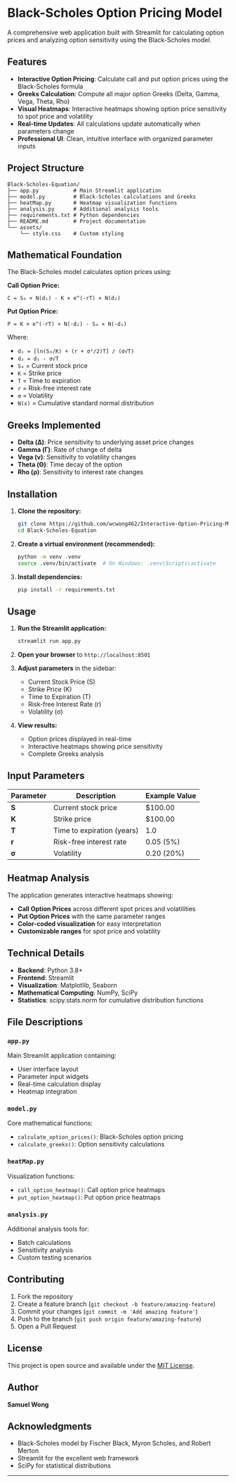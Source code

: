 # Black-Scholes Option Pricing Model

A comprehensive web application built with Streamlit for calculating option prices and analyzing option sensitivity using the Black-Scholes model.

## Features

- **Interactive Option Pricing**: Calculate call and put option prices using the Black-Scholes formula
- **Greeks Calculation**: Compute all major option Greeks (Delta, Gamma, Vega, Theta, Rho)
- **Visual Heatmaps**: Interactive heatmaps showing option price sensitivity to spot price and volatility
- **Real-time Updates**: All calculations update automatically when parameters change
- **Professional UI**: Clean, intuitive interface with organized parameter inputs

## Project Structure

```
Black-Scholes-Equation/
├── app.py           # Main Streamlit application
├── model.py         # Black-Scholes calculations and Greeks
├── heatMap.py       # Heatmap visualization functions
├── analysis.py      # Additional analysis tools
├── requirements.txt # Python dependencies
├── README.md        # Project documentation
└── assets/
    └── style.css    # Custom styling
```

## Mathematical Foundation

The Black-Scholes model calculates option prices using:

**Call Option Price:**
```
C = S₀ × N(d₁) - K × e^(-rT) × N(d₂)
```

**Put Option Price:**
```
P = K × e^(-rT) × N(-d₂) - S₀ × N(-d₁)
```

Where:
- `d₁ = [ln(S₀/K) + (r + σ²/2)T] / (σ√T)`
- `d₂ = d₁ - σ√T`
- `S₀` = Current stock price
- `K` = Strike price
- `T` = Time to expiration
- `r` = Risk-free interest rate
- `σ` = Volatility
- `N(x)` = Cumulative standard normal distribution

## Greeks Implemented

- **Delta (Δ)**: Price sensitivity to underlying asset price changes
- **Gamma (Γ)**: Rate of change of delta
- **Vega (ν)**: Sensitivity to volatility changes
- **Theta (Θ)**: Time decay of the option
- **Rho (ρ)**: Sensitivity to interest rate changes

## Installation

1. **Clone the repository:**
   ```bash
   git clone https://github.com/wcwong462/Interactive-Option-Pricing-Model-With-Heatmap-Analysis.git
   cd Black-Scholes-Equation
   ```

2. **Create a virtual environment (recommended):**
   ```bash
   python -m venv .venv
   source .venv/bin/activate  # On Windows: .venv\Scripts\activate
   ```

3. **Install dependencies:**
   ```bash
   pip install -r requirements.txt
   ```

## Usage

1. **Run the Streamlit application:**
   ```bash
   streamlit run app.py
   ```

2. **Open your browser** to `http://localhost:8501`

3. **Adjust parameters** in the sidebar:
   - Current Stock Price (S)
   - Strike Price (K)
   - Time to Expiration (T)
   - Risk-free Interest Rate (r)
   - Volatility (σ)

4. **View results:**
   - Option prices displayed in real-time
   - Interactive heatmaps showing price sensitivity
   - Complete Greeks analysis

## Input Parameters

| Parameter | Description | Example Value |
|-----------|-------------|---------------|
| **S** | Current stock price | $100.00 |
| **K** | Strike price | $100.00 |
| **T** | Time to expiration (years) | 1.0 |
| **r** | Risk-free interest rate | 0.05 (5%) |
| **σ** | Volatility | 0.20 (20%) |

## Heatmap Analysis

The application generates interactive heatmaps showing:
- **Call Option Prices** across different spot prices and volatilities
- **Put Option Prices** with the same parameter ranges
- **Color-coded visualization** for easy interpretation
- **Customizable ranges** for spot price and volatility

## Technical Details

- **Backend**: Python 3.8+
- **Frontend**: Streamlit
- **Visualization**: Matplotlib, Seaborn
- **Mathematical Computing**: NumPy, SciPy
- **Statistics**: scipy.stats.norm for cumulative distribution functions

## File Descriptions

### `app.py`
Main Streamlit application containing:
- User interface layout
- Parameter input widgets
- Real-time calculation display
- Heatmap integration

### `model.py`
Core mathematical functions:
- `calculate_option_prices()`: Black-Scholes option pricing
- `calculate_greeks()`: Option sensitivity calculations

### `heatMap.py`
Visualization functions:
- `call_option_heatmap()`: Call option price heatmaps
- `put_option_heatmap()`: Put option price heatmaps

### `analysis.py`
Additional analysis tools for:
- Batch calculations
- Sensitivity analysis
- Custom testing scenarios

## Contributing

1. Fork the repository
2. Create a feature branch (`git checkout -b feature/amazing-feature`)
3. Commit your changes (`git commit -m 'Add amazing feature'`)
4. Push to the branch (`git push origin feature/amazing-feature`)
5. Open a Pull Request

## License

This project is open source and available under the [MIT License](LICENSE).

## Author

**Samuel Wong**

## Acknowledgments

- Black-Scholes model by Fischer Black, Myron Scholes, and Robert Merton
- Streamlit for the excellent web framework
- SciPy for statistical distributions

---
